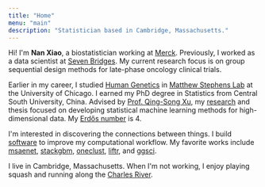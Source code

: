```yaml
---
title: "Home"
menu: "main"
description: "Statistician based in Cambridge, Massachusetts."
---
```


Hi! I'm **Nan Xiao**, a biostatistician working at [Merck](https://www.merck.com/).
Previously, I worked as a data scientist at [Seven Bridges](https://www.sevenbridges.com/).
My current research focus is on group sequential design methods for late-phase oncology clinical trials.

Earlier in my career, I studied [Human Genetics](https://genes.uchicago.edu/) in [Matthew Stephens Lab](https://stephenslab.uchicago.edu/) at the University of Chicago. I earned my PhD degree in Statistics from Central South University, China. Advised by [Prof. Qing-Song Xu](https://scholar.google.com/citations?user=b98MXiYAAAAJ&hl=en), my [research](https://nanx.me/papers/) and thesis focused on developing statistical machine learning methods for high-dimensional data. My [Erdős number](https://mathscinet.ams.org/mathscinet/collaborationFiltered.html?group_target=189017&group_source=1129576) is 4.

I'm interested in discovering the connections between things.
I build [software](https://nanx.me/software/) to improve my computational workflow.
My favorite works include [msaenet](https://nanx.me/msaenet/), [stackgbm](https://nanx.me/stackgbm/), [oneclust](https://nanx.me/oneclust/), [liftr](https://liftr.me/), and [ggsci](https://nanx.me/ggsci/).

I live in Cambridge, Massachusetts.
When I'm not working, I enjoy playing squash and running along the [Charles River](https://unsplash.com/photos/Npxns5Xj2YQ).
